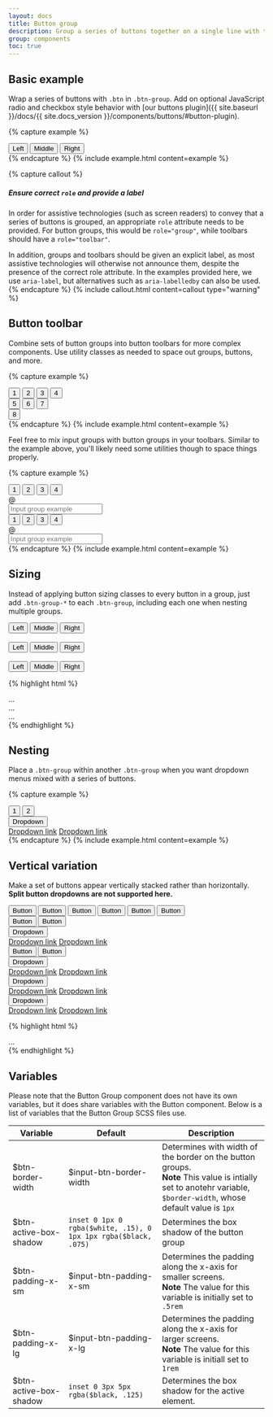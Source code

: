 ```yaml
---
layout: docs
title: Button group
description: Group a series of buttons together on a single line with the button group, and super-power them with JavaScript.
group: components
toc: true
---
```


## Basic example

Wrap a series of buttons with `.btn` in `.btn-group`. Add on optional JavaScript radio and checkbox style behavior with [our buttons plugin]({{ site.baseurl }}/docs/{{ site.docs_version }}/components/buttons/#button-plugin).

{% capture example %}
<div class="btn-group" role="group" aria-label="Basic example">
  <button type="button" class="btn btn-secondary">Left</button>
  <button type="button" class="btn btn-secondary">Middle</button>
  <button type="button" class="btn btn-secondary">Right</button>
</div>
{% endcapture %}
{% include example.html content=example %}

{% capture callout %}
##### Ensure correct `role` and provide a label

In order for assistive technologies (such as screen readers) to convey that a series of buttons is grouped, an appropriate `role` attribute needs to be provided. For button groups, this would be `role="group"`, while toolbars should have a `role="toolbar"`.

In addition, groups and toolbars should be given an explicit label, as most assistive technologies will otherwise not announce them, despite the presence of the correct role attribute. In the examples provided here, we use `aria-label`, but alternatives such as `aria-labelledby` can also be used.
{% endcapture %}
{% include callout.html content=callout type="warning" %}

## Button toolbar

Combine sets of button groups into button toolbars for more complex components. Use utility classes as needed to space out groups, buttons, and more.

{% capture example %}
<div class="btn-toolbar" role="toolbar" aria-label="Toolbar with button groups">
  <div class="btn-group mr-2" role="group" aria-label="First group">
    <button type="button" class="btn btn-secondary">1</button>
    <button type="button" class="btn btn-secondary">2</button>
    <button type="button" class="btn btn-secondary">3</button>
    <button type="button" class="btn btn-secondary">4</button>
  </div>
  <div class="btn-group mr-2" role="group" aria-label="Second group">
    <button type="button" class="btn btn-secondary">5</button>
    <button type="button" class="btn btn-secondary">6</button>
    <button type="button" class="btn btn-secondary">7</button>
  </div>
  <div class="btn-group" role="group" aria-label="Third group">
    <button type="button" class="btn btn-secondary">8</button>
  </div>
</div>
{% endcapture %}
{% include example.html content=example %}

Feel free to mix input groups with button groups in your toolbars. Similar to the example above, you'll likely need some utilities though to space things properly.

{% capture example %}
<div class="btn-toolbar mb-3" role="toolbar" aria-label="Toolbar with button groups">
  <div class="btn-group mr-2" role="group" aria-label="First group">
    <button type="button" class="btn btn-secondary">1</button>
    <button type="button" class="btn btn-secondary">2</button>
    <button type="button" class="btn btn-secondary">3</button>
    <button type="button" class="btn btn-secondary">4</button>
  </div>
  <div class="input-group">
    <div class="input-group-prepend">
      <div class="input-group-text" id="btnGroupAddon">@</div>
    </div>
    <input type="text" class="form-control" placeholder="Input group example" aria-label="Input group example" aria-describedby="btnGroupAddon">
  </div>
</div>

<div class="btn-toolbar justify-content-between" role="toolbar" aria-label="Toolbar with button groups">
  <div class="btn-group" role="group" aria-label="First group">
    <button type="button" class="btn btn-secondary">1</button>
    <button type="button" class="btn btn-secondary">2</button>
    <button type="button" class="btn btn-secondary">3</button>
    <button type="button" class="btn btn-secondary">4</button>
  </div>
  <div class="input-group">
    <div class="input-group-prepend">
      <div class="input-group-text" id="btnGroupAddon2">@</div>
    </div>
    <input type="text" class="form-control" placeholder="Input group example" aria-label="Input group example" aria-describedby="btnGroupAddon2">
  </div>
</div>
{% endcapture %}
{% include example.html content=example %}

## Sizing

Instead of applying button sizing classes to every button in a group, just add `.btn-group-*` to each `.btn-group`, including each one when nesting multiple groups.

<div class="bd-example">
  <div class="btn-group btn-group-lg" role="group" aria-label="Large button group">
    <button type="button" class="btn btn-secondary">Left</button>
    <button type="button" class="btn btn-secondary">Middle</button>
    <button type="button" class="btn btn-secondary">Right</button>
  </div>
  <br>
  <div class="btn-group" role="group" aria-label="Default button group">
    <button type="button" class="btn btn-secondary">Left</button>
    <button type="button" class="btn btn-secondary">Middle</button>
    <button type="button" class="btn btn-secondary">Right</button>
  </div>
  <br>
  <div class="btn-group btn-group-sm" role="group" aria-label="Small button group">
    <button type="button" class="btn btn-secondary">Left</button>
    <button type="button" class="btn btn-secondary">Middle</button>
    <button type="button" class="btn btn-secondary">Right</button>
  </div>
</div>

{% highlight html %}
<div class="btn-group btn-group-lg" role="group" aria-label="...">...</div>
<div class="btn-group" role="group" aria-label="...">...</div>
<div class="btn-group btn-group-sm" role="group" aria-label="...">...</div>
{% endhighlight %}

## Nesting

Place a `.btn-group` within another `.btn-group` when you want dropdown menus mixed with a series of buttons.

{% capture example %}
<div class="btn-group" role="group" aria-label="Button group with nested dropdown">
  <button type="button" class="btn btn-secondary">1</button>
  <button type="button" class="btn btn-secondary">2</button>

  <div class="btn-group" role="group">
    <button id="btnGroupDrop1" type="button" class="btn btn-secondary dropdown-toggle" data-toggle="dropdown" aria-haspopup="true" aria-expanded="false">
      Dropdown
    </button>
    <div class="dropdown-menu" aria-labelledby="btnGroupDrop1">
      <a class="dropdown-item" href="#">Dropdown link</a>
      <a class="dropdown-item" href="#">Dropdown link</a>
    </div>
  </div>
</div>
{% endcapture %}
{% include example.html content=example %}

## Vertical variation

Make a set of buttons appear vertically stacked rather than horizontally. **Split button dropdowns are not supported here.**

<div class="bd-example">
  <div class="btn-group-vertical" role="group" aria-label="Vertical button group">
    <button type="button" class="btn btn-secondary">Button</button>
    <button type="button" class="btn btn-secondary">Button</button>
    <button type="button" class="btn btn-secondary">Button</button>
    <button type="button" class="btn btn-secondary">Button</button>
    <button type="button" class="btn btn-secondary">Button</button>
    <button type="button" class="btn btn-secondary">Button</button>
  </div>
</div>


<div class="bd-example">
  <div class="btn-group-vertical" role="group" aria-label="Vertical button group">
    <button type="button" class="btn btn-secondary">Button</button>
    <button type="button" class="btn btn-secondary">Button</button>
    <div class="btn-group" role="group">
      <button id="btnGroupVerticalDrop1" type="button" class="btn btn-secondary dropdown-toggle" data-toggle="dropdown" aria-haspopup="true" aria-expanded="false">
        Dropdown
      </button>
      <div class="dropdown-menu" aria-labelledby="btnGroupVerticalDrop1">
        <a class="dropdown-item" href="#">Dropdown link</a>
        <a class="dropdown-item" href="#">Dropdown link</a>
      </div>
    </div>
    <button type="button" class="btn btn-secondary">Button</button>
    <button type="button" class="btn btn-secondary">Button</button>
    <div class="btn-group" role="group">
      <button id="btnGroupVerticalDrop2" type="button" class="btn btn-secondary dropdown-toggle" data-toggle="dropdown" aria-haspopup="true" aria-expanded="false">
        Dropdown
      </button>
      <div class="dropdown-menu" aria-labelledby="btnGroupVerticalDrop2">
        <a class="dropdown-item" href="#">Dropdown link</a>
        <a class="dropdown-item" href="#">Dropdown link</a>
      </div>
    </div>
    <div class="btn-group" role="group">
      <button id="btnGroupVerticalDrop3" type="button" class="btn btn-secondary dropdown-toggle" data-toggle="dropdown" aria-haspopup="true" aria-expanded="false">
        Dropdown
      </button>
      <div class="dropdown-menu" aria-labelledby="btnGroupVerticalDrop3">
        <a class="dropdown-item" href="#">Dropdown link</a>
        <a class="dropdown-item" href="#">Dropdown link</a>
      </div>
    </div>
    <div class="btn-group" role="group">
      <button id="btnGroupVerticalDrop4" type="button" class="btn btn-secondary dropdown-toggle" data-toggle="dropdown" aria-haspopup="true" aria-expanded="false">
        Dropdown
      </button>
      <div class="dropdown-menu" aria-labelledby="btnGroupVerticalDrop4">
        <a class="dropdown-item" href="#">Dropdown link</a>
        <a class="dropdown-item" href="#">Dropdown link</a>
      </div>
    </div>
  </div>
</div>

{% highlight html %}
<div class="btn-group-vertical">
  ...
</div>
{% endhighlight %}


## Variables

Please note that the Button Group component does not have its own variables, but it does share variables with the Button component. Below is a list of variables that the Button Group SCSS files use.

| Variable | Default | Description | 
| --- | --- | --- |
| $btn-border-width | $input-btn-border-width | Determines with width of the border on the button groups. <br>**Note** This value is intially set to anotehr variable, `$border-width`, whose default value is `1px`|
| $btn-active-box-shadow | `inset 0 1px 0 rgba($white, .15), 0 1px 1px rgba($black, .075)` | Determines the box shadow of the button group |
| $btn-padding-x-sm | $input-btn-padding-x-sm | Determines the padding along the x-axis for smaller screens. <br> **Note** The value for this variable is initially set to `.5rem` |
| $btn-padding-x-lg | $input-btn-padding-x-lg | Determines the padding along the x-axis for larger screens. <br> **Note** The value for this variable is initiall set to `1rem` |
| $btn-active-box-shadow | `inset 0 3px 5px rgba($black, .125)` | Determines the box shadow for the active element. |